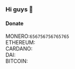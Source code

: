 ### Hi guys 👋

<code></code>
#### Donate
MONERO:<code>656756756765765</code><br>
ETHEREUM:<br>
CARDANO:<br>
DAI:<br>
BITCOIN:<br>

<!--
[Alessandro's GitHub stats](https://github-readme-stats.vercel.app/api?username=1c3r0ck=synthwave&show_icons=true&count_private=true “Andres’ GutHub Stats”)ecial_ ✨ repository because its `README.md` (this file) appears on your GitHub profile.

Here are some ideas to get you started:

- 🔭 I’m currently working on ...
- 🌱 I’m currently learning ...
- 👯 I’m looking to collaborate on ...
- 🤔 I’m looking for help with ...
- 💬 Ask me about ...
- 📫 How to reach me: ...
- 😄 Pronouns: ...
- ⚡ Fun fact: ...
-->

